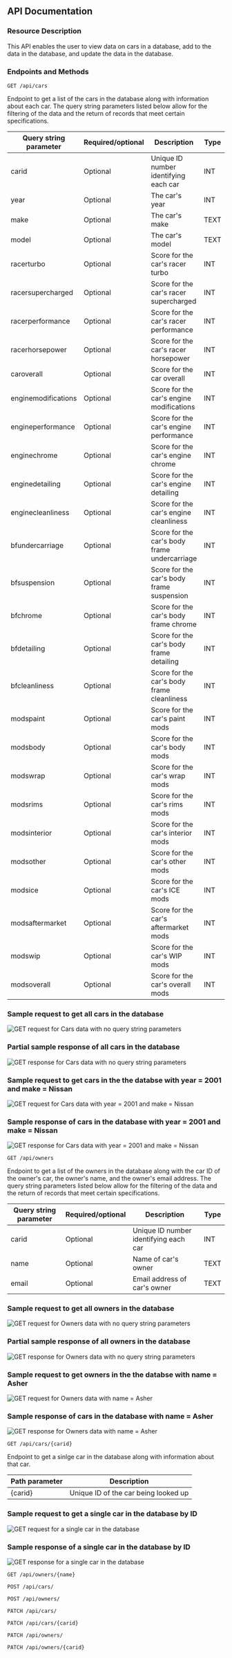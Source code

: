 ## API Documentation

### Resource Description

This API enables the user to view data on cars in a database, add to the data in the database, and update the data in the database.

### Endpoints and Methods

`GET /api/cars`

Endpoint to get a list of the cars in the database along with information about each car. The query string parameters listed below allow for the filtering of the data and the return of records that meet certain specifications. 

| Query string parameter | Required/optional | Description | Type |
| ---------------------- | ----------------- | ----------- | ---- |
| carid | Optional | Unique ID number identifying each car | INT |
| year | Optional | The car's year | INT |
| make | Optional | The car's make | TEXT |
| model | Optional | The car's model | TEXT |
| racerturbo | Optional | Score for the car's racer turbo | INT |
| racersupercharged | Optional | Score for the car's racer supercharged | INT |
| racerperformance | Optional | Score for the car's racer performance | INT |
| racerhorsepower | Optional | Score for the car's racer horsepower | INT |
| caroverall | Optional | Score for the car overall | INT |
| enginemodifications | Optional | Score for the car's engine modifications | INT |
| engineperformance | Optional | Score for the car's engine performance | INT |
| enginechrome | Optional | Score for the car's engine chrome | INT |
| enginedetailing | Optional | Score for the car's engine detailing | INT |
| enginecleanliness | Optional | Score for the car's engine cleanliness | INT |
| bfundercarriage | Optional | Score for the car's body frame undercarriage | INT |
| bfsuspension | Optional | Score for the car's body frame suspension | INT |
| bfchrome | Optional | Score for the car's body frame chrome | INT |
| bfdetailing | Optional | Score for the car's body frame detailing | INT |
| bfcleanliness | Optional | Score for the car's body frame cleanliness | INT |
| modspaint | Optional | Score for the car's paint mods | INT |
| modsbody | Optional | Score for the car's body mods | INT |
| modswrap | Optional | Score for the car's wrap mods | INT |
| modsrims | Optional | Score for the car's rims mods | INT |
| modsinterior | Optional | Score for the car's interior mods | INT |
| modsother | Optional | Score for the car's other mods | INT |
| modsice | Optional | Score for the car's ICE mods | INT |
| modsaftermarket | Optional | Score for the car's aftermarket mods | INT |
| modswip | Optional | Score for the car's WIP mods | INT |
| modsoverall | Optional | Score for the car's overall mods | INT | 

### Sample request to get all cars in the database

![GET request for Cars data with no query string parameters](./images/1-get_cars_request_no_queries.png)

### Partial sample response of all cars in the database

![GET response for Cars data with no query string parameters](./images/2-get_cars_response_no_queries.png)

### Sample request to get cars in the the databse with year = 2001 and make = Nissan

![GET request for Cars data with year = 2001 and make = Nissan](./images/3-get_cars_request_with_queries.png)

### Sample response of cars in the database with year = 2001 and make = Nissan

![GET response for Cars data with year = 2001 and make = Nissan](./images/4-get_cars_response_with_queries.png)

`GET /api/owners`

Endpoint to get a list of the owners in the database along with the car ID of the owner's car, the owner's name, and the owner's email address. The query string parameters listed below allow for the filtering of the data and the return of records that meet certain specifications. 

| Query string parameter | Required/optional | Description | Type |
| ---------------------- | ----------------- | ----------- | ---- |
| carid | Optional | Unique ID number identifying each car | INT |
| name | Optional | Name of car's owner | TEXT |
| email | Optional | Email address of car's owner | TEXT |

### Sample request to get all owners in the database

![GET request for Owners data with no query string parameters](./images/5-get_owners_request_no_queries.png)

### Partial sample response of all owners in the database

![GET response for Owners data with no query string parameters](./images/6-get_owners_response_no_queries.png)

### Sample request to get owners in the the databse with name = Asher

![GET request for Owners data with name = Asher](./images/7-get_owners_request_with_queries.png)

### Sample response of cars in the database with name = Asher

![GET response for Owners data with name = Asher](./images/8-get_owners_request_with_queries.png)

`GET /api/cars/{carid}`

Endpoint to get a sinlge car in the database along with information about that car.

| Path parameter | Description |
| -------------- | ----------- |
| {carid} | Unique ID of the car being looked up |

### Sample request to get a single car in the database by ID

![GET request for a single car in the database](./images/9-get-single-car-request.png)

### Sample response of a single car in the database by ID

![GET response for a single car in the database](./images/10-get-single-car-response.png)

`GET /api/owners/{name}`

`POST /api/cars/`

`POST /api/owners/`

`PATCH /api/cars/`

`PATCH /api/cars/{carid}`

`PATCH /api/owners/`

`PATCH /api/owners/{carid}`


